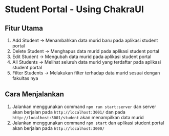 # Student Portal - Using ChakraUI

## Fitur Utama
1. Add Student -> Menambahkan data murid baru pada aplikasi student portal
2. Delete Student -> Menghapus data murid pada aplikasi student portal
3. Edit Student -> Mengubah data murid pada aplikasi student portal
4. All Students -> Melihat seluruh data murid yang terdaftar pada aplikasi student portal
5. Filter Students -> Melakukan filter terhadap data murid sesuai dengan fakultas nya

## Cara Menjalankan
1. Jalankan menggunakan command `npm run start:server` dan server akan berjalan pada `http://localhost:3001/` dan pada `http://localhost:3001/student` akan menampilkan data murid
2. Jalankan menggunakan command `npm start` dan aplikasi student portal akan berjalan pada `http://localhost:3000/`


